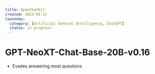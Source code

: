 ```yaml
---
title: OpenChatKit
created: 2023-04-22
taxonomy:
  category: [Artificial General Intelligence, ChatGPT]
  status: in progress
---
```


# GPT-NeoXT-Chat-Base-20B-v0.16
* Evades answering most questions
